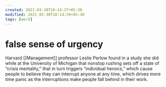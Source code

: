 ```yaml
---
created: 2021-03-30T10:14:27+05:30
modified: 2021-03-30T10:14:39+05:30
tags: [work]
---
```


# false sense of urgency

Harvard [[Management]] professor Leslie Perlow found in a study she did while at the University of Michigan that nonstop rushing sets off a state of “crisis mentality,” that in turn triggers “individual heroics,” which cause people to believe they can interrupt anyone at any time, which drives more time panic as the interruptions make people fall behind in their work.
